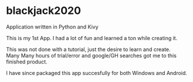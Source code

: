 # blackjack2020
Application written in Python and Kivy

This is my 1st App.  I had a lot of fun and learned a ton while creating it.

This was not done with a tutorial, just the desire to learn and create.  
Many Many hours of trial/error and google/GH searches got me to this finished product.

I have since packaged this app succesfully for both Windows and Android.
